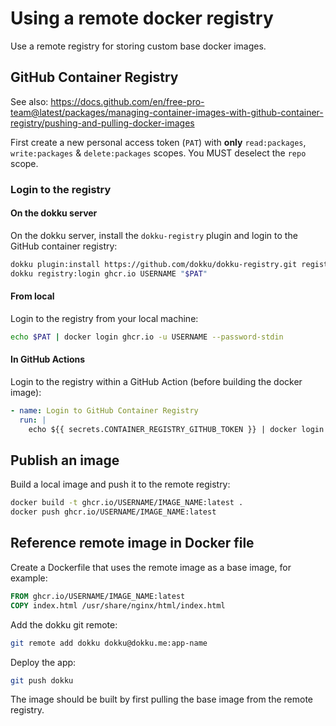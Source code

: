 # Using a remote docker registry

Use a remote registry for storing custom base docker images. 

## GitHub Container Registry

See also: https://docs.github.com/en/free-pro-team@latest/packages/managing-container-images-with-github-container-registry/pushing-and-pulling-docker-images

First create a new personal access token (`PAT`) with **only** `read:packages`, `write:packages` & `delete:packages` scopes. You MUST deselect the `repo` scope.

### Login to the registry

#### On the dokku server

On the dokku server, install the `dokku-registry` plugin and login to the GitHub container registry:

```bash
dokku plugin:install https://github.com/dokku/dokku-registry.git registry
dokku registry:login ghcr.io USERNAME "$PAT"
```

#### From local

Login to the registry from your local machine:

```bash
echo $PAT | docker login ghcr.io -u USERNAME --password-stdin
```

#### In GitHub Actions

Login to the registry within a GitHub Action (before building the docker image):

```yml
- name: Login to GitHub Container Registry
  run: |
    echo ${{ secrets.CONTAINER_REGISTRY_GITHUB_TOKEN }} | docker login ghcr.io -u ${{ secrets.USERNAME_GITHUB }} --password-stdin
```

## Publish an image

Build a local image and push it to the remote registry:

```bash
docker build -t ghcr.io/USERNAME/IMAGE_NAME:latest .
docker push ghcr.io/USERNAME/IMAGE_NAME:latest
```

## Reference remote image in Docker file

Create a Dockerfile that uses the remote image as a base image, for example:

```Dockerfile
FROM ghcr.io/USERNAME/IMAGE_NAME:latest
COPY index.html /usr/share/nginx/html/index.html
```

Add the dokku git remote:

```bash
git remote add dokku dokku@dokku.me:app-name
```

Deploy the app:

```bash
git push dokku
```

The image should be built by first pulling the base image from the remote registry.
